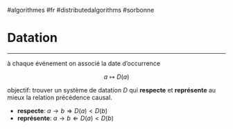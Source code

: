 #algorithmes #fr #distributedalgorithms #sorbonne
# Datation
---
à chaque événement on associé la date d’occurrence

$$
a \longmapsto D(a)
$$

objectif: trouver un système de datation $D$ qui **respecte** et **représente** au mieux la relation précédence causal.

+ **respecte**: $a \rightarrow b \Rightarrow D(a) < D(b)$ 
+ **représente**: $a \rightarrow b \Leftarrow D(a) < D(b)$
